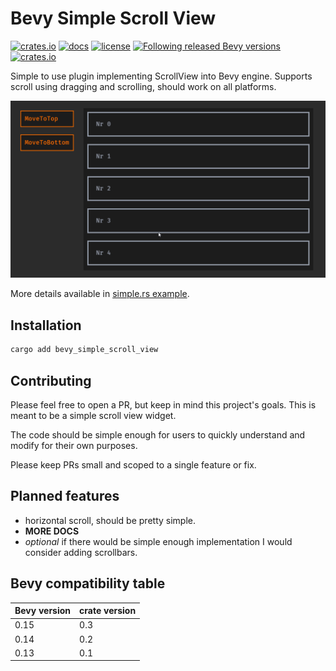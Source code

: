 # Bevy Simple Scroll View

[![crates.io](https://img.shields.io/crates/v/bevy_simple_scroll_view.svg)](https://crates.io/crates/bevy_simple_scroll_view)
[![docs](https://docs.rs/bevy_simple_scroll_view/badge.svg)](https://docs.rs/bevy_simple_scroll_view)
[![license](https://img.shields.io/crates/l/bevy_simple_scroll_view)](https://github.com/Leinnan/bevy_simple_scroll_view#license)
[![Following released Bevy versions](https://img.shields.io/badge/Bevy%20tracking-released%20version-lightblue)](https://bevyengine.org/learn/quick-start/plugin-development/#main-branch-tracking)
[![crates.io](https://img.shields.io/crates/d/bevy_simple_scroll_view.svg)](https://crates.io/crates/bevy_simple_scroll_view)

Simple to use plugin implementing ScrollView into Bevy engine. Supports scroll using dragging and scrolling, should work on all platforms.

![Gif with plugin in action](record.gif)

More details available in [simple.rs example](examples/simple.rs).

## Installation

```sh
cargo add bevy_simple_scroll_view
```

## Contributing

Please feel free to open a PR, but keep in mind this project's goals. This is meant to be a simple scroll view widget.

The code should be simple enough for users to quickly understand and modify for their own purposes.

Please keep PRs small and scoped to a single feature or fix.

## Planned features

- horizontal scroll, should be pretty simple.
- **MORE DOCS**
- _optional_ if there would be simple enough implementation I would consider adding scrollbars.

## Bevy compatibility table

Bevy version | crate version
--- | ---
0.15 | 0.3
0.14 | 0.2
0.13 | 0.1
